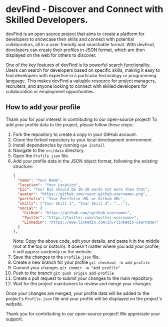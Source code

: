 # devFind - Discover and Connect with Skilled Developers.

devFind is an open source project that aims to create a platform for developers to showcase their skills and connect with potential collaborators, all in a user-friendly and searchable format. With devFind, developers can create their profiles in JSON format, which are then displayed on the web for others to discover.

One of the key features of devFind is its powerful search functionality. Users can search for developers based on specific skills, making it easy to find developers with expertise in a particular technology or programming language. This makes devFind a valuable resource for project managers, recruiters, and anyone looking to connect with skilled developers for collaboration or employment opportunities.

## How to add your profile

Thank you for your interest in contributing to our open-source project! To add your profile data to the project, please follow these steps:

1. Fork the repository to create a copy in your GitHub account.
2. Clone the forked repository to your local development environment.
3. Install dependencies by running `npm install`
4. Navigate to the `src/data` directory.
5. Open the `Profile.json` file.
6. Add your profile data in the JSON object format, following the existing structure:
   ```json
   {
     "name": "Your Name",
     "location": "Your Location",
     "bio": "Your Bio should be 20-30 words not more then that",
     "avatar": "https://github.com/<your-github-username>.png",
     "portfolio": "Your Portfolio URL or Github URL",
     "skills": ["Your Skill 1", "Your Skill 2", "..."],
     "social": {
       "GitHub": "https://github.com/<github-username>",
       "Twitter": "https://twitter.com/<twitter-username>",
       "LinkedIn": "https://www.linkedin.com/in/<linkedin-username>"
     }
   },
   ```
   Note: Copy the above code, edit your details, and paste it in the middle (not at the top or bottom). It doesn't matter where you add your profile; it will appear randomly on the website.
7. Save the changes to the `Profile.json` file.
8. Create a new branch for your profile `git checkout -b add-profile`
9. Commit your changes `git commit -m "Add profile"`
10. Push to the branch `git push origin add-profile`
11. Create a pull request to submit your changes to the main repository.
12. Wait for the project maintainers to review and merge your changes.

Once your changes are merged, your profile data will be added to the project's `Profile.json` file and your profile will be displayed on the project's website.

Thank you for contributing to our open-source project! We appreciate your support.
